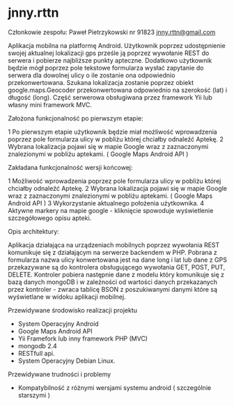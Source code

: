 jnny.rttn
=========
Członkowie zespołu: Paweł Pietrzykowski nr 91823 <jnny.rttn@gmail.com>

Aplikacja mobilna na platformę Android. Użytkownik poprzez udostępnienie swojej aktualnej lokalizacji
gps prześle ją poprzez wywołanie REST do serwera i pobierze najbliższe punkty apteczne. Dodatkowo użytkownik
będzie mógł poprzez pole tekstowe formularza wysłać zapytanie do serwera dla dowolnej ulicy o ile zostanie 
ona odpowiednio przekonwertowana. Szukana lokalizacja zostanie poprzez obiekt google.maps.Geocoder przekonwertowana odpowiednio na
szerokość (lat) i długość (long). Część serwerowa obsługiwana przez framework Yii lub własny mini framework MVC.

Założona funkcjonalność po pierwszym etapie:

1 Po pierwszym etapie użytkownik będzie miał możliwość wprowadzenia poprzez pole formularza ulicy w pobliżu której chciałby odnaleźć Aptekę.
2 Wybrana lokalizacja pojawi się w mapie Google wraz z zaznaczonymi znalezionymi w pobliżu aptekami. ( Google Maps Android API )

Zakładana funkcjonalność wersji końcowej:

1 Możliwość wprowadzenia poprzez pole formularza ulicy w pobliżu której chciałby odnaleźć Aptekę. 
2 Wybrana lokalizacja pojawi się w mapie Google wraz z zaznaczonymi znalezionymi w pobliżu aptekami. ( Google Maps Android API )
3 Wykorzystanie aktualnego położenia użytkownika.
4 Aktywne markery na mapie google - kliknięcie spowoduje wyświetlenie szczegółowego opisu apteki.

Opis architektury:

Aplikacja działająca na urządzeniach mobilnych poprzez wywołania REST komunikuje się z działającym na serwerze backendem w PHP. Pobrana z 
formularza nazwa ulicy konwertowana jest na dane long i lat lub dane z GPS  przekazywane są do kontrolera obsługującego wywołania 
GET, POST, PUT, DELETE. Kontroler pobiera następnie dane z modelu który komunikuje się z bazą danych mongoDB i w zależności od wartości danych 
przekazanych przez kontroler - zwraca tablicę BSON z poszukiwanymi danymi które są wyświetlane w widoku aplikacji mobilnej.

Przewidywane środowisko realizacji projektu

- System Operacyjny Android 
- Google Maps Android API
- Yii Framefork lub inny framework PHP (MVC)
- mongodb 2.4
- RESTfull api.
- System Operacyjny Debian Linux.

Przewidywane trudności i problemy

- Kompatybilność z różnymi wersjami systemu android ( szczególnie starszymi )
